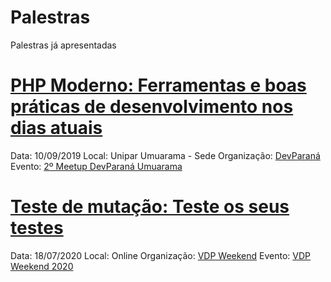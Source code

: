 # Palestras

Palestras já apresentadas

# [PHP Moderno: Ferramentas e boas práticas de desenvolvimento nos dias atuais](https://speakerdeck.com/renandelmonico/php-moderno-ferramentas-e-boas-praticas-para-o-desenvolvimento-nos-dias-atuais)

Data: 10/09/2019
Local: Unipar Umuarama - Sede
Organização: [DevParaná](https://www.devparana.org/)
Evento: [2º Meetup DevParaná Umuarama](https://www.meetup.com/pt-BR/developerparana/events/264547910/)

# [Teste de mutação: Teste os seus testes](https://speakerdeck.com/renandelmonico/teste-de-mutacao-teste-os-seus-testes)

Data: 18/07/2020
Local: Online
Organização: [VDP Weekend](https://weekend.vidadeprogramador.com.br/)
Evento: [VDP Weekend 2020](https://weekend.vidadeprogramador.com.br/)
